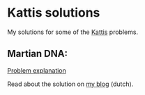 # Kattis solutions

My solutions for some of the [Kattis](https://www.kattis.com/) problems.

## Martian DNA:
[Problem explanation](https://open.kattis.com/problems/martiandna)

Read about the solution on [my blog](https://antonbaeckelandt.be/posts/5) (dutch).